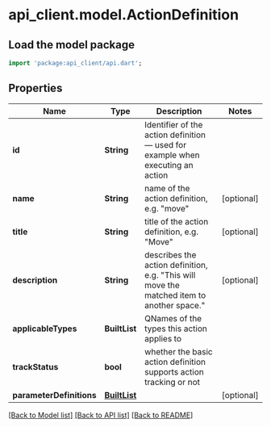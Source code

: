 # api_client.model.ActionDefinition

## Load the model package
```dart
import 'package:api_client/api.dart';
```

## Properties
Name | Type | Description | Notes
------------ | ------------- | ------------- | -------------
**id** | **String** | Identifier of the action definition — used for example when executing an action | 
**name** | **String** | name of the action definition, e.g. \"move\" | [optional] 
**title** | **String** | title of the action definition, e.g. \"Move\" | [optional] 
**description** | **String** | describes the action definition, e.g. \"This will move the matched item to another space.\" | [optional] 
**applicableTypes** | **BuiltList<String>** | QNames of the types this action applies to | 
**trackStatus** | **bool** | whether the basic action definition supports action tracking or not | 
**parameterDefinitions** | [**BuiltList<ActionParameterDefinition>**](ActionParameterDefinition.md) |  | [optional] 

[[Back to Model list]](../README.md#documentation-for-models) [[Back to API list]](../README.md#documentation-for-api-endpoints) [[Back to README]](../README.md)


